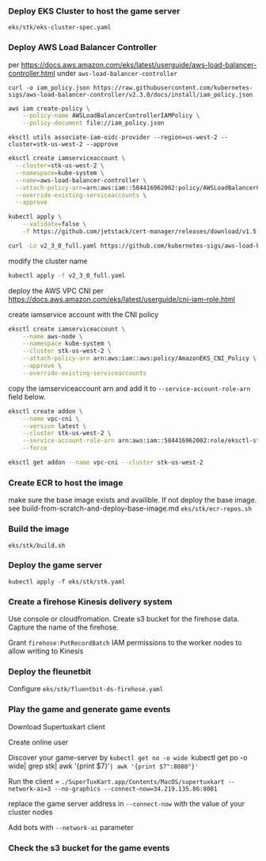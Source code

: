### Deploy EKS Cluster to host the game server
`eks/stk/eks-cluster-spec.yaml`

### Deploy AWS Load Balancer Controller

per https://docs.aws.amazon.com/eks/latest/userguide/aws-load-balancer-controller.html
 under `aws-load-balancer-controller`

`curl -o iam_policy.json https://raw.githubusercontent.com/kubernetes-sigs/aws-load-balancer-controller/v2.3.0/docs/install/iam_policy.json`

```bash
aws iam create-policy \
    --policy-name AWSLoadBalancerControllerIAMPolicy \
    --policy-document file://iam_policy.json
```

`eksctl utils associate-iam-oidc-provider --region=us-west-2 --cluster=stk-us-west-2 --approve`

```bash
eksctl create iamserviceaccount \
  --cluster=stk-us-west-2 \
  --namespace=kube-system \
  --name=aws-load-balancer-controller \
  --attach-policy-arn=arn:aws:iam::584416962002:policy/AWSLoadBalancerControllerIAMPolicy \
  --override-existing-serviceaccounts \
  --approve
```

```bash
kubectl apply \
    --validate=false \
    -f https://github.com/jetstack/cert-manager/releases/download/v1.5.4/cert-manager.yaml
```

```bash
curl -Lo v2_3_0_full.yaml https://github.com/kubernetes-sigs/aws-load-balancer-controller/releases/download/v2.3.0/v2_3_0_full.yaml
```

modify the cluster name 

```bash
kubectl apply -f v2_3_0_full.yaml 
```

deploy the AWS VPC CNI per https://docs.aws.amazon.com/eks/latest/userguide/cni-iam-role.html

create iamservice account with the CNI policy

```bash
eksctl create iamserviceaccount \
    --name aws-node \
    --namespace kube-system \
    --cluster stk-us-west-2 \
    --attach-policy-arn arn:aws:iam::aws:policy/AmazonEKS_CNI_Policy \
    --approve \
    --override-existing-serviceaccounts
```

copy the iamserviceaccount arn and add it to `--service-account-role-arn` field below.

```bash
eksctl create addon \
    --name vpc-cni \
    --version latest \
    --cluster stk-us-west-2 \
    --service-account-role-arn arn:aws:iam::584416962002:role/eksctl-stk-us-west-2-addon-iamserviceaccount-Role1-Q199BGXGVQHH \
    --force

eksctl get addon --name vpc-cni --cluster stk-us-west-2
```

### Create ECR to host the image
make sure the base image exists and availible. If not deploy the base image. see build-from-scratch-and-deploy-base-image.md
`eks/stk/ecr-repos.sh`

### Build the image
`eks/stk/build.sh`

### Deploy the game server
`kubectl apply -f eks/stk/stk.yaml`

### Create a firehose Kinesis delivery system 
Use console or cloudfromation. Create s3 bucket for the firehose data. Capture the name of the firehose.

Grant `firehose:PutRecordBatch` IAM permissions to the worker nodes to allow writing to Kinesis

### Deploy the fleunetbit 
Configure `eks/stk/fluentbit-ds-firehose.yaml` 

### Play the game and generate game events

Download Supertuxkart client 

Create online user

Discover your game-server by `kubectl get no -o wide `kubectl get po -o wide| grep stk| awk '{print $7}'`| awk '{print $7":8080"}'`

Run the client = `./SuperTuxKart.app/Contents/MacOS/supertuxkart --network-ai=3 --no-graphics --connect-now=34.219.135.86:8081`

replace the game server address in `--connect-now`  with the value of your cluster nodes

Add bots with `--network-ai` parameter

### Check the s3 bucket for the game events 

